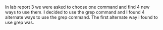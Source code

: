 In lab report 3 we were asked to choose one command and find 4 new ways to use them. I decided to use the grep command and I found 4 alternate ways to use the grep command. The first alternate way i found to use grep was. 
